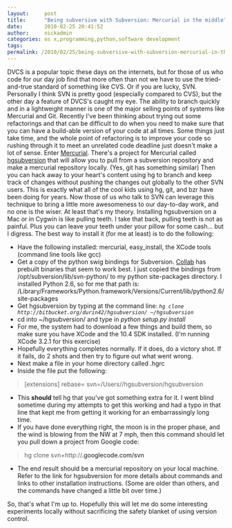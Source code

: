 ```yaml
---
layout:     post
title:      "Being subversive with Subversion: Mercurial in the middle"
date:       2010-02-25 20:41:52
author:     nickadmin
categories: os x,programming,python,software development
tags:  
permalink: /2010/02/25/being-subversive-with-subversion-mercurial-in-the-middle/
---
```

DVCS is a popular topic these days on the internets, but for those of us who code for our day job find that more often than not we have to use the tried-and-true standard of something like CVS. Or if you are lucky, SVN. Personally I think SVN is pretty good (especially compared to CVS), but the other day a feature of DVCS's caught my eye. The ability to branch quickly and in a lightweight manner is one of the major selling points of systems like Mercurial and Git. Recently I've been thinking about trying out some refactorings and that can be difficult to do when you need to make sure that you can have a build-able version of your code at all times. Some things just take time, and the whole point of refactoring is to improve your code so rushing through it to meet an unrelated code deadline just doesn't make a lot of sense. Enter [Mercurial](http://mercurial.selenic.com). There's a project for Mercurial called [hgsubversion](http://mercurial.selenic.com/wiki/HgSubversion) that will allow you to pull from a subversion repository and make a mercurial repository locally. (Yes, git has something similar) Then you can hack away to your heart's content using hg to branch and keep track of changes without pushing the changes out globally to the other SVN users. This is exactly what all of the cool kids using hg, git, and bzr have been doing for years. Now those of us who talk to SVN can leverage this technique to bring a little more awesomeness to our day-to-day work, and no one is the wiser. At least that's my theory. Installing hgsubversion on a Mac or in Cygwin is like pulling teeth. I take that back, pulling teeth is not as painful. Plus you can leave your teeth under your pillow for some cash... but I digress. The best way to install it (for me at least) is to do the following: 

  * Have the following installed: mercurial, easy_install, the XCode tools (command line tools like gcc)
  * Get a copy of the python swig bindings for Subversion. [Collab](http://www.collab.net/downloads/community/) has prebuilt binaries that seem to work best. I just copied the bindings from /opt/subversion/lib/svn-python/ to my python site-packages directory. I installed Python 2.6, so for me that path is: /Library/Frameworks/Python.framework/Versions/Current/lib/python2.6/site-packages
  * Get hgsubversion by typing at the command line: _`hg clone http://bitbucket.org/durin42/hgsubversion/ ~/hgsubversion`_
  * cd into ~/hgsubversion/ and type in _python setup.py install_
  * For me, the system had to download a few things and build them, so make sure you have XCode and the 10.4 SDK installed. (I'm running XCode 3.2.1 for this exercise)
  * Hopefully everything completes normally. If it does, do a victory shot. If it fails, do 2 shots and then try to figure out what went wrong.
  * Next make a file in your home directory called .hgrc
  * Inside the file put the following:



> [extensions] rebase= svn=/Users/<YOUR USERNAME>/hgsubversion/hgsubversion

  * This **should** tell hg that you've got something extra for it. I went blind sometime during my attempts to get this working and had a typo in that line that kept me from getting it working for an embarrassingly long time.
  * If you have done everything right, the moon is in the proper phase, and the wind is blowing from the NW at 7 mph, then this command should let you pull down a project from Google code:



> hg clone svn+http://<A PROJECT OF YOUR CHOICE>.googlecode.com/svn <WHATEVER DIR>

  * The end result should be a mercurial repository on your local machine. Refer to the link for hgsubversion for more details about commands and links to other installation instructions. (Some are older than others, and the commands have changed a little bit over time.)

So, that's what I'm up to. Hopefully this will let me do some interesting experiments locally without sacrificing the safety blanket of using version control.
<!--stackedit_data:
eyJoaXN0b3J5IjpbMTUwMzI0Mjg1Nl19
-->